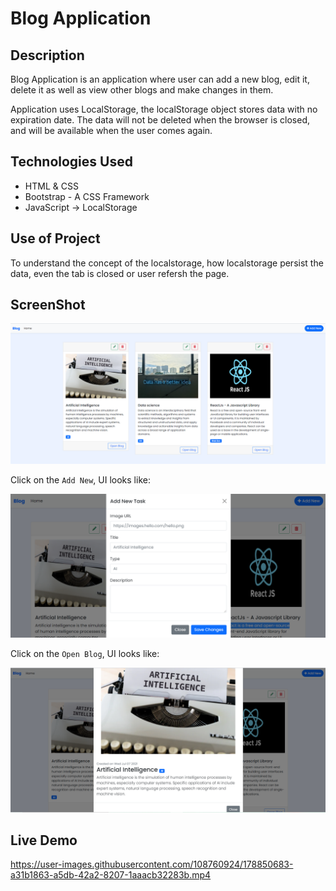 # Blog Application

## Description
Blog Application is an application where user can add a new blog, edit it, delete it as well as view other blogs and make changes in them. 

Application uses LocalStorage, the localStorage object stores data with no expiration date. The data will not be deleted when the browser is closed, and will be available when the user comes again.

## Technologies Used
* HTML & CSS
* Bootstrap - A CSS Framework
* JavaScript -> LocalStorage

## Use of Project

To understand the concept of the localstorage, how localstorage persist the data, even the tab is closed or user refersh the page.

## ScreenShot

<img src="./res/ss1.png" />

Click on the `Add New`, UI looks like:

<img src="./res/ss2.png" />

Click on the `Open Blog`, UI looks like:

<img src="./res/ss3.png" />


## Live Demo

https://user-images.githubusercontent.com/108760924/178850683-a31b1863-a5db-42a2-8207-1aaacb32283b.mp4
